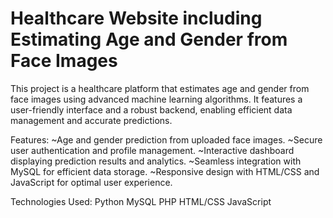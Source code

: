 # Healthcare Website including Estimating Age and Gender from Face Images
This project is a healthcare platform that estimates age and gender from face images using advanced machine learning algorithms. It features a user-friendly interface and a robust backend, enabling efficient data management and accurate predictions.

Features:
~Age and gender prediction from uploaded face images.
~Secure user authentication and profile management.
~Interactive dashboard displaying prediction results and analytics.
~Seamless integration with MySQL for efficient data storage.
~Responsive design with HTML/CSS and JavaScript for optimal user experience.

Technologies Used:
Python
MySQL
PHP
HTML/CSS
JavaScript

